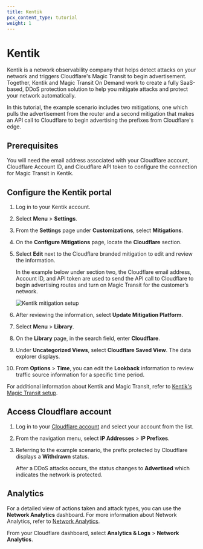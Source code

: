 ```yaml
---
title: Kentik
pcx_content_type: tutorial
weight: 1
---
```


# Kentik

Kentik is a network observability company that helps detect attacks on your network and triggers Cloudflare's Magic Transit to begin advertisement. Together, Kentik and Magic Transit On Demand work to create a fully SaaS-based, DDoS protection solution to help you mitigate attacks and protect your network automatically.

In this tutorial, the example scenario includes two mitigations, one which pulls the advertisement from the router and a second mitigation that makes an API call to Cloudflare to begin advertising the prefixes from Cloudflare's edge.

## Prerequisites

You will need the email address associated with your Cloudflare account, Cloudflare Account ID, and Cloudflare API token to configure the connection for Magic Transit in Kentik.

## Configure the Kentik portal

1. Log in to your Kentik account.
2. Select **Menu** > **Settings**.
3. From the **Settings** page under **Customizations**, select **Mitigations**.
4. On the **Configure Mitigations** page, locate the **Cloudflare** section.
5. Select **Edit** next to the Cloudflare branded mitigation to edit and review the information.

    In the example below under section two, the Cloudflare email address, Account ID, and API token are used to send the API call to Cloudflare to begin advertising routes and turn on Magic Transit for the customer’s network.

    ![Kentik mitigation setup](/magic-transit/static/kentik-setup.png)

6. After reviewing the information, select **Update Mitigation Platform**.
7. Select **Menu** > **Library**.
8. On the **Library** page, in the search field, enter **Cloudflare**.
9. Under **Uncategorized Views**, select **Cloudflare Saved View**. The data explorer displays.
10. From **Options** > **Time**, you can edit the **Lookback** information to review traffic source information for a specific time period.

For additional information about Kentik and Magic Transit, refer to [Kentik's Magic Transit setup](https://kb.kentik.com/v3/Gc10.htm#Gc10-Cloudflare_MT_Setup).

## Access Cloudflare account

1. Log in to your [Cloudflare account](https://dash.cloudflare.com) and select your account from the list.
2. From the navigation menu, select **IP Addresses** > **IP Prefixes**.
3. Referring to the example scenario, the prefix protected by Cloudflare displays a **Withdrawn** status.

    After a DDoS attacks occurs, the status changes to **Advertised** which indicates the network is protected.

## Analytics

For a detailed view of actions taken and attack types, you can use the **Network Analytics** dashboard. For more information about Network Analytics, refer to [Network Analytics](/analytics/network-analytics/).

From your Cloudflare dashboard, select **Analytics & Logs** > **Network Analytics**.
